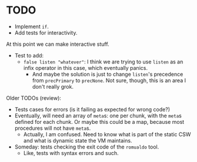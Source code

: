 # TODO

* Implement `if`.
* Add tests for interactivity.

At this point we can make interactive stuff.

* Test to add:
    * `false listen "whatever"`: I think we are trying to use `listen` as an
      infix operator in this case, which eventually panics.
        * And maybe the solution is just to change `listen`'s precedence from
          `precPrimary` to `precNone`. Not sure, though, this is an area I don't
          really grok.

Older TODOs (review):

* Tests cases for errors (is it failing as expected for wrong code?)
* Eventually, will need an array of `meta`s: one per chunk, with the `meta`s
  defined for each chunk. Or maybe this could be a map, because most
  procedures will not have `meta`s.
    * Actually, I am confused. Need to know what is part of the static CSW
      and what is dynamic state the VM maintains.
* Someday: tests checking the exit code of the `romualdo` tool.
    * Like, tests with syntax errors and such.
